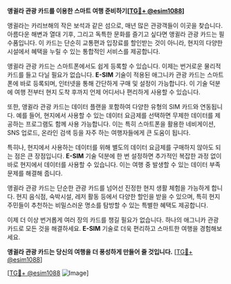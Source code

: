**앵귈라 관광 카드를 이용한 스마트 여행 준비하기[[TG💪+ @esim1088](https://t.me/s/esim1088)]**

앵귈라는 카리브해의 작은 보석과 같은 섬으로, 매년 많은 관광객들이 이곳을 찾습니다. 아름다운 해변과 열대 기후, 그리고 독특한 문화를 즐기고 싶다면 앵귈라 관광 카드는 필수품입니다. 이 카드는 단순히 교통편과 입장료를 할인받는 것이 아니라, 현지의 다양한 시설에서 혜택을 누릴 수 있는 통합적인 서비스를 제공합니다.

앵귈라 관광 카드는 스마트폰에서도 쉽게 등록할 수 있습니다. 이제는 번거로운 물리적 카드를 들고 다닐 필요가 없습니다. **E-SIM** 기술이 적용된 애그니카 관광 카드는 스마트폰에 바로 등록되며, 인터넷을 통해 간단하게 구매 및 설정이 가능합니다. 이 기술 덕분에 여행 전부터 현지 도착 후까지 언제 어디서나 편리하게 사용할 수 있습니다.

또한, 앵귈라 관광 카드는 데이터 플랜을 포함하여 다양한 유형의 SIM 카드와 연동됩니다. 예를 들어, 현지에서 사용할 수 있는 데이터 요금제를 선택하면 무제한 데이터를 제공하는 프로그램도 함께 사용 가능합니다. 이는 특히 스마트폰을 활용한 네비게이션, SNS 업로드, 온라인 검색 등을 자주 하는 여행자들에게 큰 도움이 됩니다. 

특히나, 현지에서 사용하는 데이터를 위해 별도의 데이터 요금제를 구매하지 않아도 되는 점은 큰 장점입니다. **E-SIM** 기술 덕분에 한 번 설정하면 추가적인 복잡한 과정 없이 바로 현지에서 데이터를 사용할 수 있습니다. 이는 여행 중 발생할 수 있는 데이터 부족 문제를 해결해 줍니다.

앵귈라 관광 카드는 단순한 관광 카드를 넘어선 진정한 현지 생활 체험을 가능하게 합니다. 현지 음식점, 숙박시설, 레저 활동 등에서 다양한 할인을 받을 수 있으며, 특히 현지 주민들이 추천하는 비밀스러운 명소를 탐방할 수 있는 특별한 혜택도 제공합니다.

이제 더 이상 번거롭게 여러 장의 카드를 챙길 필요가 없습니다. 하나의 애그니카 관광 카드로 모든 것을 해결하세요. **E-SIM** 기술로 더욱 편리하고 스마트한 여행을 경험해보세요. 

**앵귈라 관광 카드는 당신의 여행을 더 풍성하게 만들어 줄 것입니다.** [[TG💪+ @esim1088](https://t.me/s/esim1088)]

[[TG💪+ @esim1088](https://t.me/s/esim1088) ![Image](https://i.postimg.cc/Y0z9fWf4/image.png)]